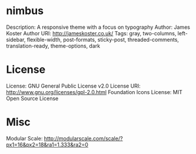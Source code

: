 nimbus
======

Description: A responsive theme with a focus on typography
Author: James Koster
Author URI: http://jameskoster.co.uk/
Tags: gray, two-columns, left-sidebar, flexible-width, post-formats, sticky-post, threaded-comments, translation-ready, theme-options, dark

License
=======

License: GNU General Public License v2.0
License URI: http://www.gnu.org/licenses/gpl-2.0.html
Foundation Icons License: MIT Open Source License 

Misc
====

Modular Scale: http://modularscale.com/scale/?px1=16&px2=18&ra1=1.333&ra2=0
